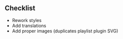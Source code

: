 Checklist
---------
 * Rework styles
 * Add translations
 * Add proper images (duplicates playlist plugin SVG)